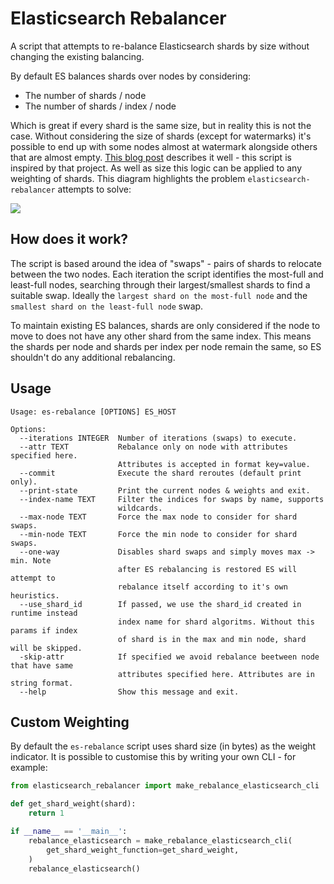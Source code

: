 # Elasticsearch Rebalancer

A script that attempts to re-balance Elasticsearch shards by size without changing the existing balancing.

By default ES balances shards over nodes by considering:

+ The number of shards / node
+ The number of shards / index / node

Which is great if every shard is the same size, but in reality this is not the case. Without considering the size of shards (except for watermarks) it's possible to end up with some nodes almost at watermark alongside others that are almost empty. [This blog post](http://engineering.simplymeasured.com/dev-blog/2015/07/08/balancing-elasticsearch-cluster-by-shard-size.html) describes it well - this script is inspired by that project. As well as size this logic can be applied to any weighting of shards. This diagram highlights the problem `elasticsearch-rebalancer` attempts to solve:

![](es-rebalancer.png)


## How does it work?

The script is based around the idea of "swaps" - pairs of shards to relocate between the two nodes. Each iteration the script identifies the most-full and least-full nodes, searching through their largest/smallest shards to find a suitable swap. Ideally the `largest shard on the most-full node` and the `smallest shard on the least-full node` swap.

To maintain existing ES balances, shards are only considered if the node to move to does not have any other shard from the same index. This means the shards per node and shards per index per node remain the same, so ES shouldn't do any additional rebalancing.

## Usage

```
Usage: es-rebalance [OPTIONS] ES_HOST

Options:
  --iterations INTEGER  Number of iterations (swaps) to execute.
  --attr TEXT           Rebalance only on node with attributes specified here. 
                        Attributes is accepted in format key=value.
  --commit              Execute the shard reroutes (default print only).
  --print-state         Print the current nodes & weights and exit.
  --index-name TEXT     Filter the indices for swaps by name, supports
                        wildcards.
  --max-node TEXT       Force the max node to consider for shard swaps.
  --min-node TEXT       Force the min node to consider for shard swaps.
  --one-way             Disables shard swaps and simply moves max -> min. Note
                        after ES rebalancing is restored ES will attempt to
                        rebalance itself according to it's own heuristics.
  --use_shard_id        If passed, we use the shard_id created in runtime instead
                        index name for shard algoritms. Without this params if index
                        of shard is in the max and min node, shard will be skipped.
  -skip-attr            If specified we avoid rebalance beetween node that have same 
                        attributes specified here. Attributes are in string format.
  --help                Show this message and exit.
```

## Custom Weighting

By default the `es-rebalance` script uses shard size (in bytes) as the weight indicator. It is possible to customise this by writing your own CLI - for example:

```py
from elasticsearch_rebalancer import make_rebalance_elasticsearch_cli

def get_shard_weight(shard):
    return 1

if __name__ == '__main__':
    rebalance_elasticsearch = make_rebalance_elasticsearch_cli(
        get_shard_weight_function=get_shard_weight,
    )
    rebalance_elasticsearch()
```
